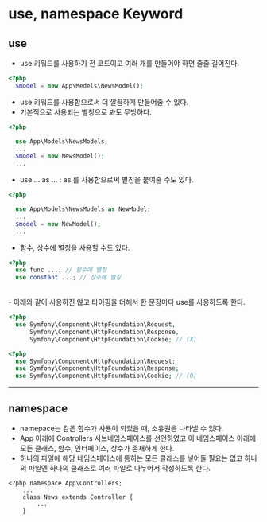 # **use**, **namespace** Keyword

## **use**
- use 키워드를 사용하기 전 코드이고 여러 개를 만들어야 하면 줄줄 길어진다.

```php
<?php
  $model = new App\Medels\NewsModel();
```

- use 키워드를 사용함으로써 더 깔끔하게 만들어줄 수 있다.
- 기본적으로 사용되는 별칭으로 봐도 무방하다.
```php
<?php

  use App\Models\NewsModels;
  ...
  $model = new NewsModel();
  ...
```

- use ... as ... : as 를 사용함으로써 별칭을 붙여줄 수도 있다.
```php
<?php

  use App\Models\NewsModels as NewModel;
  ...
  $model = new NewModel();
  ...
```
- 함수, 상수에 별칭을 사용할 수도 있다.
```php
<?php
  use func ...; // 함수에 별칭
  use constant ...; // 상수에 별칭
```

<br>
- 아래와 같이 사용하진 않고 타이핑을 더해서 한 문장마다 use를 사용하도록 한다.

```php
<?php
  use Symfony\Component\HttpFoundation\Request,
      Symfony\Component\HttpFoundation\Response,
      Symfony\Component\HttpFoundation\Cookie; // (X)
```
```php
<?php
  use Symfony\Component\HttpFoundation\Request;
  use Symfony\Component\HttpFoundation\Response;
  use Symfony\Component\HttpFoundation\Cookie; // (O)
```

---
## **namespace**

- namepace는 같은 함수가 사용이 되었을 때, 소유권을 나타낼 수 있다.
- App 아래에 Controllers 서브네임스페이스를 선언하였고 이 네임스페이스 아래에 모든 클래스, 함수, 인터페이스, 상수가 존재하게 한다.
- 하나의 파일에 해당 네임스페이스에 통하는 모든 클래스를 넣어둘 필요는 없고 하나의 파일엔 하나의 클래스로 여러 파일로 나누어서 작성하도록 한다.
```
<?php namespace App\Controllers; 
    ...
    class News extends Controller {
        ...
    }
```